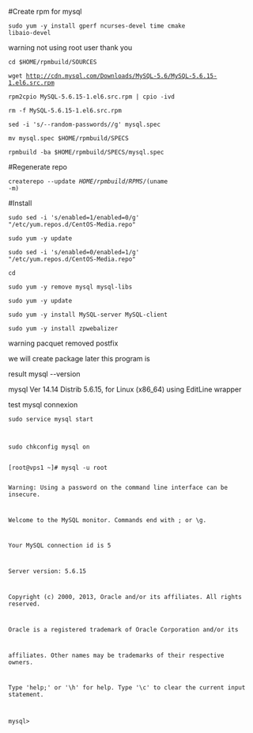 #Create rpm for mysql

<code>sudo yum -y install gperf ncurses-devel time cmake libaio-devel</code>

warning not using root user thank you

<code>cd $HOME/rpmbuild/SOURCES</code>

<code>wget http://cdn.mysql.com/Downloads/MySQL-5.6/MySQL-5.6.15-1.el6.src.rpm</code>

<code>rpm2cpio MySQL-5.6.15-1.el6.src.rpm | cpio -ivd</code>

<code>rm -f MySQL-5.6.15-1.el6.src.rpm</code>

<code>sed -i 's/--random-passwords//g' mysql.spec</code>

<code>mv mysql.spec $HOME/rpmbuild/SPECS</code>

<code>rpmbuild -ba $HOME/rpmbuild/SPECS/mysql.spec</code>

#Regenerate repo

<code>createrepo --update $HOME/rpmbuild/RPMS/$(uname -m)</code>

#Install

<code>sudo sed -i 's/enabled=1/enabled=0/g' "/etc/yum.repos.d/CentOS-Media.repo"</code>

<code>sudo yum -y update</code>

<code>sudo sed -i 's/enabled=0/enabled=1/g' "/etc/yum.repos.d/CentOS-Media.repo"</code>

<code>cd</code>

<code>sudo yum -y remove mysql mysql-libs</code>

<code>sudo yum -y update</code>

<code>sudo yum -y install MySQL-server MySQL-client</code>

<code>sudo yum -y install zpwebalizer</code>

warning pacquet removed postfix

we will create package later this program is

result mysql --version

mysql  Ver 14.14 Distrib 5.6.15, for Linux (x86_64) using  EditLine wrapper

test mysql connexion

<code>sudo service mysql start

sudo chkconfig mysql on</code>

<code>
[root@vps1 ~]# mysql -u root


Warning: Using a password on the command line interface can be insecure.


Welcome to the MySQL monitor.  Commands end with ; or \g.


Your MySQL connection id is 5


Server version: 5.6.15

Copyright (c) 2000, 2013, Oracle and/or its affiliates. All rights reserved.


Oracle is a registered trademark of Oracle Corporation and/or its


affiliates. Other names may be trademarks of their respective owners.


Type 'help;' or '\h' for help. Type '\c' to clear the current input statement.


mysql></code>
